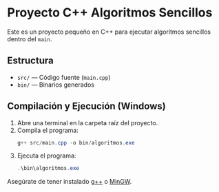 # Proyecto C++ Algoritmos Sencillos

Este es un proyecto pequeño en C++ para ejecutar algoritmos sencillos dentro del `main`.

## Estructura
- `src/` — Código fuente (`main.cpp`)
- `bin/` — Binarios generados

## Compilación y Ejecución (Windows)

1. Abre una terminal en la carpeta raíz del proyecto.
2. Compila el programa:
   ```powershell
   g++ src/main.cpp -o bin/algoritmos.exe
   ```
3. Ejecuta el programa:
   ```powershell
   .\bin\algoritmos.exe
   ```

Asegúrate de tener instalado [g++](https://jmeubank.github.io/tdm-gcc/) o [MinGW](https://www.mingw-w64.org/).
